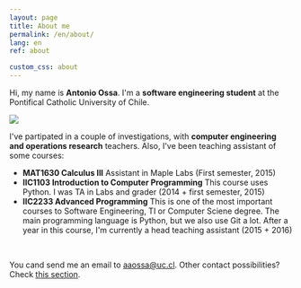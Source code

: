 ```yaml
---
layout: page
title: About me
permalink: /en/about/
lang: en
ref: about

custom_css: about
---
```


Hi, my name is **Antonio Ossa**. I'm a **software engineering student** at the Pontifical Catholic University of Chile.

<div class="image-container">
	<img id="personal-photo" src="https://avatars3.githubusercontent.com/u/10425834?v=3&s=460">
</div>

I've partipated in a couple of investigations, with **computer engineering and operations research** teachers. Also, I've been teaching assistant of some courses:

* **MAT1630 Calculus III** Assistant in Maple Labs (First semester, 2015)
* **IIC1103 Introduction to Computer Programming** This course uses Python. I was TA in Labs and grader (2014 + first semester, 2015)
* **IIC2233 Advanced Programming** This is one of the most important courses to Software Engineering, TI or Computer Sciene degree. The main programming language is Python, but we also use Git a lot. After a year in this course, I'm currently a head teaching assistant (2015 + 2016)

<br>

You cand send me an email to [aaossa@uc.cl](mailto:aaossa@uc.cl). Other contact possibilities? Check [this section](/en/contact/).